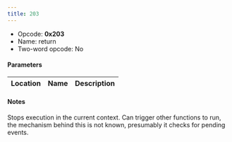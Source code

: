 ```yaml
---
title: 203
---
```


- Opcode: **0x203**
- Name: return
- Two-word opcode: No

#### Parameters

| Location | Name | Description |
|:--------:|:----:|:-----------:|

#### Notes

Stops execution in the current context. Can trigger other functions to run, the mechanism behind this is not known, presumably it checks for pending events.
